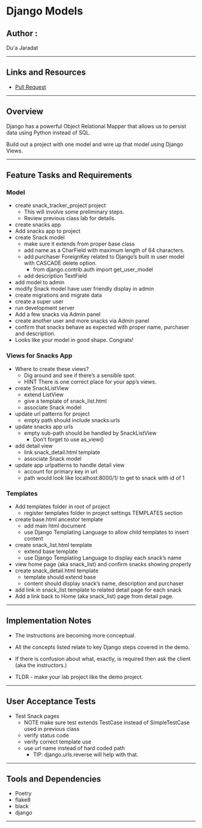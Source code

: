 #  Django Models

## Author : 

Du'a Jaradat

---

## Links and Resources

- [Pull Request]()

---


## Overview

Django has a powerful Object Relational Mapper that allows us to persist data using Python instead of SQL.

Build out a project with one model and wire up that model using Django Views.

---
## Feature Tasks and Requirements

### Model

 - create snack_tracker_project project
     - This will involve some preliminary steps.
     - Review previous class lab for details.
 - create snacks app
 - Add snacks app to project
 - create Snack model
     - make sure it extends from proper base class
     - add name as a CharField with maximum length of 64 characters.
     - add purchaser ForeignKey related to Django’s built in user model with CASCADE delete option.
         - from django.contrib.auth import get_user_model
     - add description TextField
 - add model to admin
 - modify Snack model have user friendly display in admin
 - create migrations and migrate data
 - create a super user
 - run development server
 - Add a few snacks via Admin panel
 - create another user and more snacks via Admin panel
 - confirm that snacks behave as expected with proper name, purchaser and description.
 - Looks like your model in good shape. Congrats!

### Views for Snacks App

 - Where to create these views?
     - Dig around and see if there’s a sensible spot.
     - HINT There is one correct place for your app’s views.
 - create SnackListView
     - extend ListView
     - give a template of snack_list.html
     - associate Snack model
 - update url patterns for project
     - empty path should include snacks.urls
 - update snacks app urls
     - empty sub-path should be handled by SnackListView
         - Don’t forget to use as_view()
 - add detail view
     - link snack_detail.html template
     - associate Snack model
 - update app urlpatterns to handle detail view
     - account for primary key in url
     - path would look like localhost:8000/1/ to get to snack with id of 1

### Templates

- Add templates folder in root of project
     - register templates folder in project settings TEMPLATES section
- create base.html ancestor template
     - add main html document
     - use Django Templating Language to allow child templates to insert content
 - create snack_list.html template
     - extend base template
     - use Django Templating Language to display each snack’s name
 - view home page (aka snack_list) and confirm snacks showing properly
 - create snack_detail.html template
     - template should extend base
     - content should display snack’s name, description and purchaser
 - add link in snack_list template to related detail page for each snack
 - Add a link back to Home (aka snack_list) page from detail page.

---

## Implementation Notes

 - The instructions are becoming more conceptual.

 - All the concepts listed relate to key Django steps covered in the demo.

 - If there is confusion about what, exactly, is required then ask the client (aka the instructors.)

 - TLDR - make your lab project like the demo project.

--- 

## User Acceptance Tests

- Test Snack pages
     - NOTE make sure test extends TestCase instead of SimpleTestCase used in previous class
     - verify status code
     - verify correct template use
     - use url name instead of hard coded path
         - TIP: django.urls.reverse will help with that.

---

## Tools and Dependencies

- Poetry
- flake8
- black
- django

---